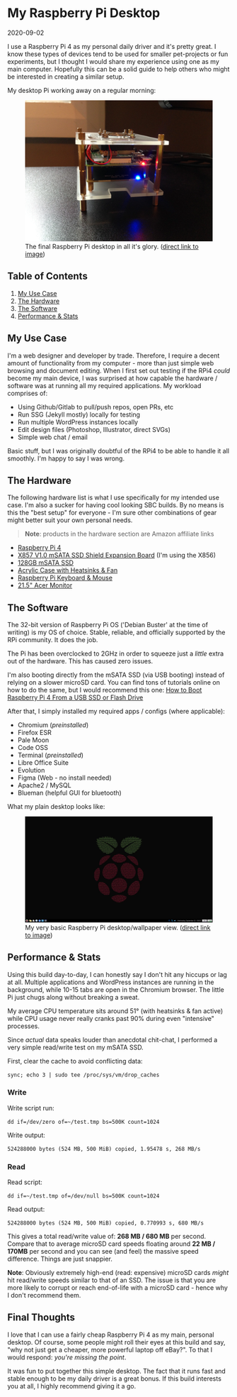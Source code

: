 # My Raspberry Pi Desktop

2020-09-02

I use a Raspberry Pi 4 as my personal daily driver and it's pretty great. I know these types of devices tend to be used for smaller pet-projects or fun experiments, but I thought I would share my experience using one as my main computer. Hopefully this can be a solid guide to help others who might be interested in creating a similar setup.

My desktop Pi working away on a regular morning:

<figure>
    <img src="/public/images/rpi-desktop.webp" alt="Raspberry Pi 4 desktop">
    <figcaption>The final Raspberry Pi desktop in all it's glory. (<a href="/public/images/rpi-desktop.webp">direct link to image</a>)</figcaption>
</figure>

## Table of Contents

1. [My Use Case](#use-case)
2. [The Hardware](#hardware)
3. [The Software](#software)
4. [Performance & Stats](#stats)

<h2 id="use-case">My Use Case</h2>

I'm a web designer and developer by trade. Therefore, I require a decent amount of functionality from my computer - more than just simple web browsing and document editing. When I first set out testing if the RPi4 *could* become my main device, I was surprised at how capable the hardware / software was at running all my required applications. My workload comprises of:

- Using Github/Gitlab to pull/push repos, open PRs, etc
- Run SSG (Jekyll mostly) locally for testing
- Run multiple WordPress instances locally
- Edit design files (Photoshop, Illustrator, direct SVGs)
- Simple web chat / email

Basic stuff, but I was originally doubtful of the RPi4 to be able to handle it all smoothly. I'm happy to say I was wrong.

<h2 id="hardware">The Hardware</h2>

The following hardware list is what I use specifically for my intended use case. I'm also a sucker for having cool looking SBC builds. By no means is this the "best setup" for everyone - I'm sure other combinations of gear might better suit your own personal needs.

> **Note**: products in the hardware section are Amazon affiliate links

- <a href="https://amzn.to/33BAVn2" target="_blank">Raspberry Pi 4</a>
- <a href="https://amzn.to/3nu55Aq" target="_blank">X857 V1.0 mSATA SSD Shield Expansion Board</a> (I'm using the X856)
- <a href="https://amzn.to/3jEgWd5" target="_blank">128GB mSATA SSD</a>
- <a href="https://amzn.to/3nqeJUK" target="_blank">Acrylic Case with Heatsinks &amp; Fan</a>
- <a href="https://amzn.to/34w60I1" target="_blank">Raspberry Pi Keyboard & Mouse</a>
- <a href="https://amzn.to/3jDKLdT" target="_blank">21.5" Acer Monitor</a>

<h2 id="software">The Software</h2>

The 32-bit version of Raspberry Pi OS ('Debian Buster' at the time of writing) is my OS of choice. Stable, reliable, and officially supported by the RPi community. It does the job.

The Pi has been overclocked to 2GHz in order to squeeze just a *little* extra out of the hardware. This has caused zero issues.

I'm also booting directly from the mSATA SSD (via USB booting) instead of relying on a slower microSD card. You can find tons of tutorials online on how to do the same, but I would recommend this one: [How to Boot Raspberry Pi 4 From a USB SSD or Flash Drive](https://www.tomshardware.com/how-to/boot-raspberry-pi-4-usb)

After that, I simply installed my required apps / configs (where applicable):

- Chromium (*preinstalled*)
- Firefox ESR
- Pale Moon
- Code OSS
- Terminal (*preinstalled*)
- Libre Office Suite
- Evolution
- Figma (Web - no install needed)
- Apache2 / MySQL
- Blueman (helpful GUI for bluetooth)

What my plain desktop looks like:

<figure>
    <img src="/public/images/rpi-desktop-screenshot.webp" alt="Raspberry Pi 4 desktop and wallpaper">
    <figcaption>My very basic Raspberry Pi desktop/wallpaper view. (<a href="/public/images/rpi-desktop-screenshot.webp">direct link to image</a>)</figcaption>
</figure>

<h2 id="stats">Performance &amp; Stats</h2>

Using this build day-to-day, I can honestly say I don't hit any hiccups or lag at all. Multiple applications and WordPress instances are running in the background, while 10-15 tabs are open in the Chromium browser. The little Pi just chugs along without breaking a sweat.

My average CPU temperature sits around 51&deg; (with heatsinks & fan active) while CPU usage never really cranks past 90% during even "intensive" processes.

Since *actual* data speaks louder than anecdotal chit-chat, I performed a very simple read/write test on my mSATA SSD.

First, clear the cache to avoid conflicting data:

```
sync; echo 3 | sudo tee /proc/sys/vm/drop_caches
```

### Write

Write script run:


    dd if=/dev/zero of=~/test.tmp bs=500K count=1024


Write output:


    524288000 bytes (524 MB, 500 MiB) copied, 1.95478 s, 268 MB/s


### Read

Read script:


    dd if=~/test.tmp of=/dev/null bs=500K count=1024


Read output:


    524288000 bytes (524 MB, 500 MiB) copied, 0.770993 s, 680 MB/s


This gives a total read/write value of: **268 MB / 680 MB** per second. Compare that to average microSD card speeds floating around **22 MB / 170MB** per second and you can see (and feel) the massive speed difference. Things are just snappier.

**Note**: Obviously extremely high-end (read: expensive) microSD cards *might* hit read/write speeds similar to that of an SSD. The issue is that you are more likely to corrupt or reach end-of-life with a microSD card - hence why I don't recommend them.

## Final Thoughts

I love that I can use a fairly cheap Raspberry Pi 4 as my main, personal desktop. Of course, some people might roll their eyes at this build and say, "why not just get a cheaper, more powerful laptop off eBay?". To that I would respond: *you're missing the point*. 

It was fun to put together this simple desktop. The fact that it runs fast and stable enough to be my daily driver is a great bonus. If this build interests you at all, I highly recommend giving it a go.
